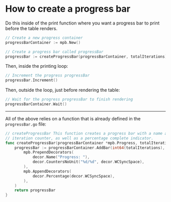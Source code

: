 # How to create a progress bar

Do this inside of the print function where you want a progress bar to print before the table renders.

```go
// Create a new progress container
progressBarContainer := mpb.New()

// Create a progress bar called progressBar
progressBar := createProgressBar(progressBarContainer, totalIterations)
```

Then, inside the printing loop:

```go
// Increment the progress progressBar
progressBar.Increment()
```

Then, outside the loop, just before rendering the table:

```go
// Wait for the progress progressBar to finish rendering
progressBarContainer.Wait()
```

----------------------------------------------------------

All of the above relies on a function that is already defined in the `progressBar.go` file:

```go
// createProgressBar This function creates a progress bar with a name and an
// iteration counter, as well as a percentage complete indicator.
func createProgressBar(progressBarContainer *mpb.Progress, totalIterations int) *mpb.Bar {
	progressBar := progressBarContainer.AddBar(int64(totalIterations),
		mpb.PrependDecorators(
			decor.Name("Progress: "),
			decor.CountersNoUnit("%d/%d", decor.WCSyncSpace),
		),
		mpb.AppendDecorators(
			decor.Percentage(decor.WCSyncSpace),
		),
	)
	return progressBar
}
```